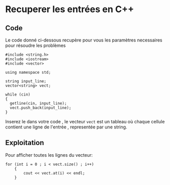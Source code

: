 # Recuperer les entrées en C++

## Code
Le code donné ci-dessous recupère pour vous les paramètres necessaires pour résoudre les problèmes

```
#include <string.h>
#include <iostream>
#include <vector>

using namespace std;

string input_line;
vector<string> vect;

while (cin)
{
  getline(cin, input_line);
  vect.push_back(input_line);
}
```

Inserez le dans votre code , le vecteur ```vect``` est un tableau où chaque cellule contient une ligne de l'entrée , representée par une string.

## Exploitation

Pour afficher toutes les lignes du vecteur:

```
for (int i = 0 ; i < vect.size() ; i++)
	{
		cout << vect.at(i) << endl;
	}
```
